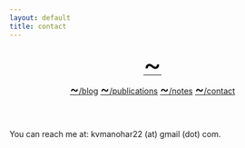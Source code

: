 ```yaml
---
layout: default
title: contact
---
```


<link rel="stylesheet" href="https://use.fontawesome.com/releases/v5.7.2/css/all.css" integrity="sha384-fnmOCqbTlWIlj8LyTjo7mOUStjsKC4pOpQbqyi7RrhN7udi9RwhKkMHpvLbHG9Sr"
  crossorigin="anonymous">


<div class="wrapper-masthead">
  <div class="container">
    <header class="masthead clearfix">
      <a href="/"><font size="22" color="black"><span>&#126;</span></font></a>
      <nav>
        <a href="{{ site.baseurl }}/blog"><font size="5" color="black">~</font>/blog</a>
        <a href="{{ site.baseurl }}/pubs"><font size="5" color="black">~</font>/publications</a> 
        <a href="{{ site.baseurl }}/notes"><font size="5" color="black">~</font>/notes</a>
        <a href="{{ site.baseurl }}/contact"><font size="5" color="black">~</font>/contact</a> 
      </nav>
    </header>
  </div>
</div>

You can reach me at: kvmanohar22 (at) gmail (dot) com.
